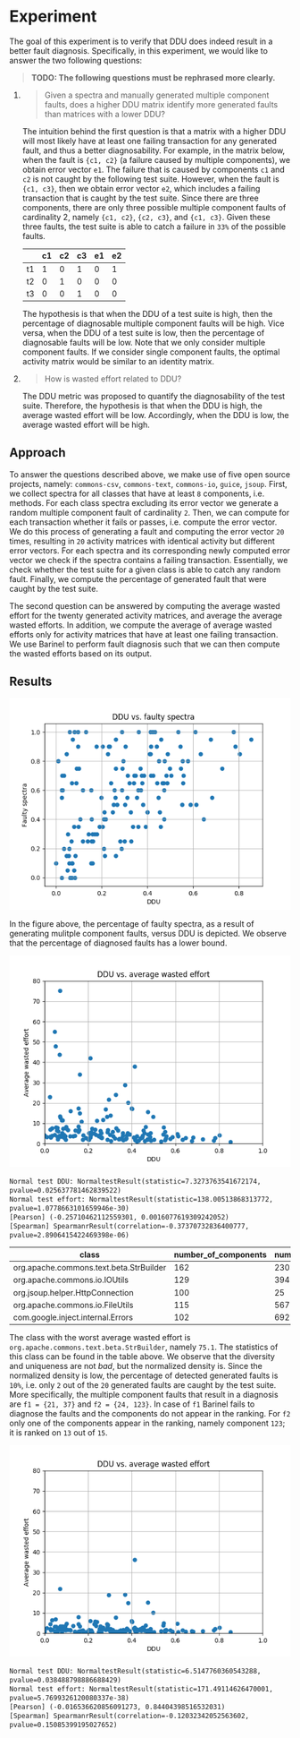 # Experiment

The goal of this experiment is to verify that DDU does indeed result in a better fault diagnosis.
Specifically, in this experiment, we would like to answer the two following questions:

>**TODO: The following questions must be rephrased more clearly.**

1. >Given a spectra and manually generated multiple component faults, does a higher DDU matrix identify more generated faults than matrices with a lower DDU? 

    The intuition behind the first question is that a matrix with a higher DDU will most likely have at least one failing transaction for any generated fault, and thus a better diagnosability.
    For example, in the matrix below, when the fault is `{c1, c2}` (a failure caused by multiple components), we obtain error vector `e1`.
    The failure that is caused by components `c1` and `c2` is not caught by the following test suite.
    However, when the fault is `{c1, c3}`, then we obtain error vector `e2`, which includes a failing transaction that is caught by the test suite.
    Since there are three components, there are only three possible multiple component faults of cardinality 2, namely `{c1, c2}`, `{c2, c3}`, and `{c1, c3}`.
    Given these three faults, the test suite is able to catch a failure in `33%` of the possible faults.

    ||c1|c2|c3|e1|e2|
    ---|---|---|---|---|---|
    t1|1|0|1|0|1|
    t2|0|1|0|0|0|
    t3|0|0|1|0|0|

    The hypothesis is that when the DDU of a test suite is high, then the percentage of diagnosable multiple component faults will be high.
    Vice versa, when the DDU of a test suite is low, then the percentage of diagnosable faults will be low.
    Note that we only consider multiple component faults.
    If we consider single component faults, the optimal activity matrix would be similar to an identity matrix.

2. >How is wasted effort related to DDU?

    The DDU metric was proposed to quantify the diagnosability of the test suite.
    Therefore, the hypothesis is that when the DDU is high, the average wasted effort will be low.
    Accordingly, when the DDU is low, the average wasted effort will be high.


## Approach

To answer the questions described above, we make use of five open source projects, namely: `commons-csv`, `commons-text`, `commons-io`, `guice`, `jsoup`.
First, we collect spectra for all classes that have at least `8` components, i.e. methods.
For each class spectra excluding its error vector we generate a random multiple component fault of cardinality `2`.
Then, we can compute for each transaction whether it fails or passes, i.e. compute the error vector.
We do this process of generating a fault and computing the error vector `20` times, resulting in `20` activity matrices with identical activity but different error vectors.
For each spectra and its corresponding newly computed error vector we check if the spectra contains a failing transaction.
Essentially, we check whether the test suite for a given class is able to catch any random fault.
Finally, we compute the percentage of generated fault that were caught by the test suite.

The second question can be answered by computing the average wasted effort for the twenty generated activity matrices, and average the average wasted efforts.
In addition, we compute the average of average wasted efforts only for activity matrices that have at least one failing transaction.
We use Barinel to perform fault diagnosis such that we can then compute the wasted efforts based on its output.

## Results

![](img/ddu_faulty_spectra.png)

In the figure above, the percentage of faulty spectra, as a result of generating mulitple component faults, versus DDU is depicted.
We observe that the percentage of diagnosed faults has a lower bound.


![](img/wasted_effort_vs_ddu_unfiltered.png)

```
Normal test DDU: NormaltestResult(statistic=7.3273763541672174, pvalue=0.025637781462839522)
Normal test effort: NormaltestResult(statistic=138.00513868313772, pvalue=1.0778663101659946e-30)
[Pearson] (-0.25710462112559301, 0.0016077619309242052)
[Spearman] SpearmanrResult(correlation=-0.37370732836400777, pvalue=2.8906415422469398e-06)
```

class|number_of_components|number_of_tests|unit_tests|integration_tests|density|normalized_density|diversity|uniqueness|ddu
|---|---|---|---|---|---|---|---|---|---|
org.apache.commons.text.beta.StrBuilder|162|230|142|88|0.045115405260332794|0.09023081052066562|0.9675716726789444|0.8024691358024691|0.07005938835892254
org.apache.commons.io.IOUtils|129|394|182|212|0.031381576358556644|0.0627631527171133|0.9442011857248034|0.7984496124031008|0.047316956985879885
org.jsoup.helper.HttpConnection|100|25|19|6|0.0796|0.1592|0.9966666666666667|0.32|0.05077418666666667
org.apache.commons.io.FileUtils|115|567|168|399|0.04978145847711065|0.09956291695422126|0.8346389465352952|0.8173913043478261|0.06792447202905495
com.google.inject.internal.Errors|102|692|0|692|0.13884166383316332|0.27768332766632664|0.965485222890508|0.7843137254901961|0.2102738427489422

The class with the worst average wasted effort is `org.apache.commons.text.beta.StrBuilder`, namely `75.1`.
The statistics of this class can be found in the table above.
We observe that the diversity and uniqueness are not _bad_, but the normalized density is.
Since the normalized density is low, the percentage of detected generated faults is `10%`, i.e. only `2` out of the `20` generated faults are caught by the test suite.
More specifically, the multiple component faults that result in a diagnosis are `f1 = {21, 37}` and `f2 = {24, 123}`.
In case of `f1` Barinel fails to diagnose the faults and the components do not appear in the ranking.
For `f2` only one of the components appear in the ranking, namely component `123`; it is ranked on `13` out of `15`.




![](img/wasted_effort_vs_ddu_filtered.png)

```
Normal test DDU: NormaltestResult(statistic=6.5147760360543288, pvalue=0.038488798886688429)
Normal test effort: NormaltestResult(statistic=171.49114626470001, pvalue=5.7699326120080337e-38)
[Pearson] (-0.016536620856091273, 0.84404398516532031)
[Spearman] SpearmanrResult(correlation=-0.12032342052563602, pvalue=0.15085399195027652)
```
